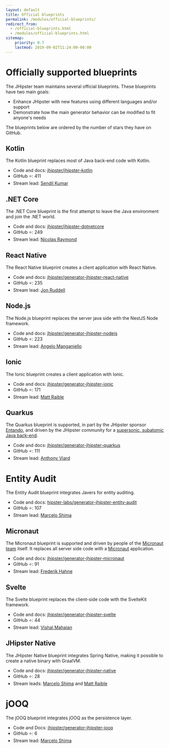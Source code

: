 ```yaml
---
layout: default
title: Official blueprints
permalink: /modules/official-blueprints/
redirect_from:
  - /official-blueprints.html
  - /modules/official-blueprints.html
sitemap:
    priority: 0.7
    lastmod: 2019-09-02T11:24:00-00:00
---
```


# <i class="fa fa-star"></i> Officially supported blueprints

The JHipster team maintains several official blueprints. These blueprints have two main goals:

* Enhance JHipster with new features using different languages and/or support
* Demonstrate how the main generator behavior can be modified to fit anyone's needs

The blueprints below are ordered by the number of stars they have on GitHub. 

## Kotlin

The Kotlin blueprint replaces most of Java back-end code with Kotlin. 

- Code and docs: [jhipster/jhipster-kotlin](https://github.com/jhipster/jhipster-kotlin)
- GitHub ⭐️: 411
- Stream lead: [Sendil Kumar](https://github.com/sendilkumarn)

## .NET Core

The .NET Core blueprint is the first attempt to leave the Java environment and join the .NET world. 

- Code and docs: [jhipster/jhipster-dotnetcore](https://github.com/jhipster/jhipster-dotnetcore)
- GitHub ⭐️: 249
- Stream lead: [Nicolas Raymond](https://github.com/nicolas63)

## React Native

The React Native blueprint creates a client application with React Native. 

- Code and docs: [jhipster/generator-jhipster-react-native](https://github.com/jhipster/generator-jhipster-react-native)
- GitHub ⭐️: 235
- Stream lead: [Jon Ruddell](https://github.com/ruddell)

## Node.js

The Node.js blueprint replaces the server java side with the NestJS Node framework. 

- Code and docs: [jhipster/generator-jhipster-nodejs](https://github.com/jhipster/generator-jhipster-nodejs)
- GitHub ⭐️: 223
- Stream lead: [Angelo Manganiello](https://github.com/amanganiello90)

## Ionic

The Ionic blueprint creates a client application with Ionic. 

- Code and docs: [jhipster/generator-jhipster-ionic](https://github.com/jhipster/generator-jhipster-ionic)
- GitHub ⭐️: 171
- Stream lead: [Matt Raible](https://github.com/mraible)

## Quarkus

The Quarkus blueprint is supported, in part by the JHipster sponsor [Entando](https://www.entando.com/), and driven by the JHipster community for a [supersonic, subatomic Java back-end](https://quarkus.io/).

- Code and docs: [jhipster/generator-jhipster-quarkus](https://github.com/jhipster/generator-jhipster-quarkus)
- GitHub ⭐️: 111
- Stream lead: [Anthony Viard](https://github.com/avdev4j)

# Entity Audit

The Entity Audit blueprint integrates Javers for entity auditing. 

- Code and docs: [hipster-labs/generator-jhipster-entity-audit](https://github.com/hipster-labs/generator-jhipster-entity-audit)
- GitHub ⭐️: 107
- Stream lead: [Marcelo Shima](https://github.com/mshima)

## Micronaut

The Micronaut blueprint is supported and driven by people of the [Micronaut team](https://github.com/jhipster/generator-jhipster-micronaut/graphs/contributors) itself.
It replaces all server side code with a [Micronaut](https://micronaut.io/) application.

- Code and docs: [jhipster/generator-jhipster-micronaut](https://github.com/jhipster/generator-jhipster-micronaut)
- GitHub ⭐️: 91
- Stream lead: [Frederik Hahne](https://github.com/atomfrede)

## Svelte

The Svelte blueprint replaces the client-side code with the SvelteKit framework. 

- Code and docs: [jhipster/generator-jhipster-svelte](https://github.com/jhipster/generator-jhipster-svelte)
- GitHub ⭐️: 44
- Stream lead: [Vishal Mahajan](https://github.com/vishal423)

## JHipster Native

The JHipster Native blueprint integrates Spring Native, making it possible to create a native binary with GraalVM. 

- Code and docs: [jhipster/generator-jhipster-native](https://github.com/jhipster/generator-jhipster-native)
- GitHub ⭐️: 28
- Stream leads: [Marcelo Shima](https://github.com/mshima) and [Matt Raible](https://github.com/mraible)

# jOOQ

The jOOQ blueprint integrates jOOQ as the persistence layer. 

- Code and Docs: [jhipster/generator-jhipster-jooq](https://github.com/jhipster/generator-jhipster-jooq)
- GitHub ⭐️: 6
- Stream lead: [Marcelo Shima](https://github.com/mshima)
